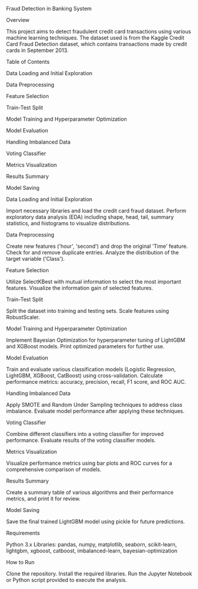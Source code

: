 Fraud Detection in Banking System

Overview

This project aims to detect fraudulent credit card transactions using various machine learning techniques. The dataset used is from the Kaggle Credit Card Fraud Detection dataset, which contains transactions made by credit cards in September 2013.


Table of Contents

Data Loading and Initial Exploration

Data Preprocessing

Feature Selection

Train-Test Split

Model Training and Hyperparameter Optimization

Model Evaluation

Handling Imbalanced Data

Voting Classifier

Metrics Visualization

Results Summary

Model Saving

Data Loading and Initial Exploration

Import necessary libraries and load the credit card fraud dataset.
Perform exploratory data analysis (EDA) including shape, head, tail, summary statistics, and histograms to visualize distributions.

Data Preprocessing

Create new features ('hour', 'second') and drop the original 'Time' feature.
Check for and remove duplicate entries.
Analyze the distribution of the target variable ('Class').

Feature Selection

Utilize SelectKBest with mutual information to select the most important features.
Visualize the information gain of selected features.

Train-Test Split

Split the dataset into training and testing sets.
Scale features using RobustScaler.

Model Training and Hyperparameter Optimization

Implement Bayesian Optimization for hyperparameter tuning of LightGBM and XGBoost models.
Print optimized parameters for further use.

Model Evaluation

Train and evaluate various classification models (Logistic Regression, LightGBM, XGBoost, CatBoost) using cross-validation.
Calculate performance metrics: accuracy, precision, recall, F1 score, and ROC AUC.

Handling Imbalanced Data

Apply SMOTE and Random Under Sampling techniques to address class imbalance.
Evaluate model performance after applying these techniques.

Voting Classifier

Combine different classifiers into a voting classifier for improved performance.
Evaluate results of the voting classifier models.

Metrics Visualization

Visualize performance metrics using bar plots and ROC curves for a comprehensive comparison of models.

Results Summary

Create a summary table of various algorithms and their performance metrics, and print it for review.

Model Saving

Save the final trained LightGBM model using pickle for future predictions.

Requirements

Python 3.x
Libraries: pandas, numpy, matplotlib, seaborn, scikit-learn, lightgbm, xgboost, catboost, imbalanced-learn, bayesian-optimization

How to Run

Clone the repository.
Install the required libraries.
Run the Jupyter Notebook or Python script provided to execute the analysis.
